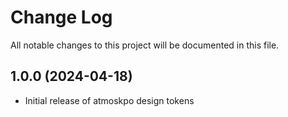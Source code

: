 # Change Log

All notable changes to this project will be documented in this file.

## 1.0.0 (2024-04-18)

- Initial release of atmoskpo design tokens